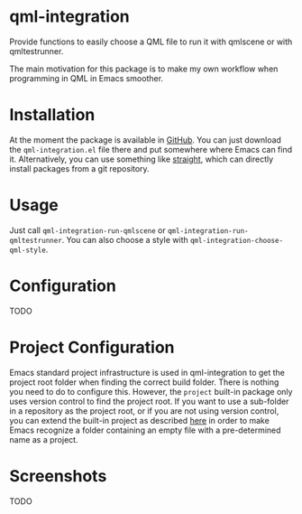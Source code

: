 # qml-integration


Provide functions to easily choose a QML file to run it with qmlscene
or with qmltestrunner.

The main motivation for this package is to make my own workflow when
programming in QML in Emacs smoother.


# Installation

At the moment the package is available in [GitHub](https://github.com/darcamo/qml-integration). You can just download the `qml-integration.el` file there and put somewhere where Emacs can find it. Alternatively, you can use something like [straight](https://github.com/raxod502/straight.el), which can directly install packages from a git repository.


# Usage

Just call `qml-integration-run-qmlscene` or
`qml-integration-run-qmltestrunner`. You can also choose a style with
`qml-integration-choose-qml-style`.


# Configuration

TODO

# Project Configuration

Emacs standard project infrastructure is used in qml-integration to
get the project root folder when finding the correct build folder.
There is nothing you need to do to configure this. However, the
`project` built-in package only uses version control to find the
project root. If you want to use a sub-folder in a repository as the
project root, or if you are not using version control, you can extend
the built-in project as described
[here](https://www.manueluberti.eu/emacs/2020/11/14/extending-project/)
in order to make Emacs recognize a folder containing an empty file
with a pre-determined name as a project.


# Screenshots

TODO

